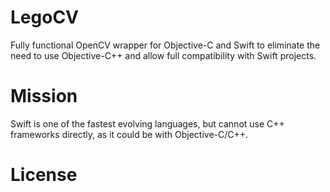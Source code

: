 # LegoCV

Fully functional OpenCV wrapper for Objective-C and Swift to eliminate the need to use Objective-C++ and allow full compatibility with Swift projects.

# Mission

Swift is one of the fastest evolving languages, but cannot use C++ frameworks directly, as it could be with Objective-C/C++.

# License
